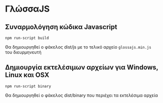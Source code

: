 # ΓλώσσαJS

## Συναρμολόγηση κώδικα Javascript 
```
npm run-script build
```
Θα δημιουργηθεί ο φάκελος dist/js με το τελικό αρχείο `glossajs.min.js` του διευρμηνευτή

## Δημιουργία εκτελέσιμων αρχείων για Windows, Linux και OSX
```
npm run-script binary
```
Θα δημιουργηθεί ο φάκελος dist/binary που περιέχει τα εκτελέσιμα αρχεία
